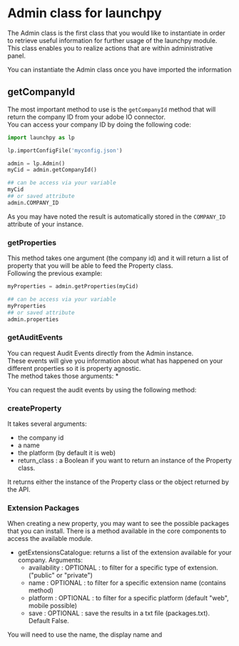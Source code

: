 # Admin class for launchpy

The Admin class is the first class that you would like to instantiate in order to retrieve useful information for further usage of the launchpy module.\
This class enables you to realize actions that are within administrative panel.

You can instantiate the Admin class once you have imported the information  

## getCompanyId

The most important method to use is the `getCompanyId` method that will return the company ID from your adobe IO connector.\
You can access your company ID by doing the following code:

```python
import launchpy as lp

lp.importConfigFile('myconfig.json')

admin = lp.Admin()
myCid = admin.getCompanyId()

## can be access via your variable
myCid
## or saved attribute
admin.COMPANY_ID

```

As you may have noted the result is automatically stored in the `COMPANY_ID` attribute of your instance.

### getProperties

This method takes one argument (the company id) and it will return a list of property that you will be able to feed the Property class.\
Following the previous example:

```python
myProperties = admin.getProperties(myCid)

## can be access via your variable
myProperties
## or saved attribute
admin.properties

```

### getAuditEvents

You can request Audit Events directly from the Admin instance.\
These events will give you information about what has happened on your different properties so it is property agnostic.\
The method takes those arguments:
* 

You can request the audit events by using the following method:



### createProperty

It takes several arguments:

* the company id
* a name
* the platform (by default it is web)
* return_class : a Boolean if you want to return an instance of the Property class.

It returns either the instance of the Property class or the object returned by the API.


### Extension Packages

When creating a new property, you may want to see the possible packages that you can install. There is a method available in the core components to access the available module.

* getExtensionsCatalogue: returns a list of the extension available for your company.
  Arguments:
  * availability : OPTIONAL : to filter for a specific type of extension. ("public" or "private")
  * name : OPTIONAL : to filter for a specific extension name (contains method)
  * platform : OPTIONAL : to filter for a specific platform (default "web", mobile possible)
  * save : OPTIONAL : save the results in a txt file (packages.txt). Default False.

You will need to use the name, the display name and 